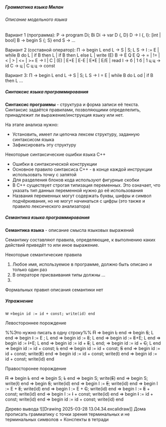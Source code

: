 ##### Грамматика языка Милан

###### Описание модельного языка
Вариант 1 (программа):
P -> program Di; Bi
Di -> var D {, D}
D -> I {, I}: [int | bool]
B -> begin S {; S} end
S ->
...

Вариант 2 (составной оператор):
П -> begin L end
L -> S | S; L
S -> I := E | while B do L | if B then L | if B then L else L | write (E)
B -> E Q E
Q -> = | != | < | > | <= | >=
E -> I | C | (E) | E+E | E-E | E\*E | E/E | read
I -> б | 1 б | 1 ц     ц -> id
C -> ц | C ц          ц -> const

Вариант 3:
П -> begin L end
L -> S | S; L
S -> I = E | while B do L od | if B then L 
...

##### Синтаксис языка программирования
**Синтаксис программы** - структура и форма записи её текста. Синтаксис задаётся правилами, позволяющими определелить, принадлежит ли выражение/инструкция языку или нет.

На этапе анализа нужно:
- Установить, имеет ли цепочка лексем структуру, заданную синтаксисом языка
- Зафиксировать эту структуру

Некоторые синтаксические ошибки языка C++
- Ошибки в синтаксической конструкции
- Основное правило синтаксиса C++ - в конце каждой инструкции использовать точку с запятой
- Для разделения блоков кода используют фигурные скобки
- В C++ существует строгая типизация переменных. Это означает, что указать тип данных переменной нужно до её использования
- Названия переменных могут содержать буквы, шифры и символ подчёркивания, но не могут начинаться с цифры (это также и правило лексического анализатора)

##### Семантика языка программирования
**Семантика языка** - описание смысла языковых выражений

Семантику составляют правила, определяющие, к выполнению каких действий приведёт то или иное выражение.

Некоторые семантические правила
1. Любое имя, используемое в программе, должно быть описано и только один раз
2. В операторе присваивания типы должны ...
3. 

Формальных правил описания семантики нет

##### Упражнение

w =`begin id := id + const; write(id) end`

Левостороннее порождение

%%Это нужно писать в одну строку%%
~~П~~ => 
begin ~~L~~ end => 
begin ~~S~~; L end => 
begin ~~I~~ := E ; L end => 
begin id := ~~E~~; L end => 
begin id := ~~E~~+E; L end => 
begin id := ~~I~~+E; L end => 
begin id := id + ~~E~~; L end; => 
begin id := id + ~~C~~; L end => 
begin id := id + const; ~~L~~ end => 
begin id := id + const; ~~S~~ end => 
begin id := id + const; write(~~E~~) end => 
begin id := id + const; write(~~I~~) end => 
begin id := id + const; write(id) end

Правосторонее порождение

~~П~~ =>
begin ~~L~~ end =>
begin S; ~~L~~ end =>
begin S; write(~~E~~) end =>
begin S; write(~~I~~) end =>
begin ~~S~~; write(id) end =>
begin I := ~~E~~; write(id) end =>
begin I := E + ~~E~~; write(id) end =>
begin I := E + ~~C~~; write(id) end =>
begin I := ~~E~~ + const; write(id) end =>
begin I := ~~I~~ + const; write(id) end =>
begin ~~I~~ := id + const; write(id) end =>
begin id := id + const; write(id) end

Дерево вывода
![[Drawing 2025-03-28 13.04.34.excalidraw]]
Дома прописать грамматику с точки зрения терминальных и не терминальных символов
\+ Конспекты в тетради